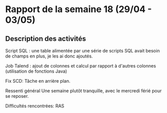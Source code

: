 # Rapport de la semaine 18 (29/04 - 03/05)
## Description des activités

Script SQL : une table alimentée par une série de scripts SQL avait besoin de champs en plus, je les ai donc ajoutés.

Job Talend : ajout de colonnes et calcul par rapport à d'autres colonnes (utilisation de fonctions Java)

Fix SCD: Tâche en arrière plan.

Ressenti général
Une semaine plutôt tranquille, avec le mercredi férié pour se reposer.

Difficultés rencontrées:
RAS
